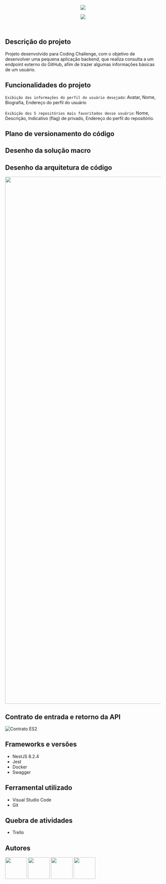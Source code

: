 <p align = "center">
 <img src = "https://user-images.githubusercontent.com/102744463/162233721-3cff2430-46bb-4360-9b03-c02cad13bf2b.png"/>
</p>
<p align = "center">
 <img src ="http://img.shields.io/static/v1?label=STATUS&message=EM%20DESENVOLVIMENTO&color=GREEN&style=for-the-badge"/>
</p> <br> 

## Descrição do projeto

Projeto desenvolvido para Coding Challenge, com o objetivo de desenvolver uma pequena aplicação backend, que realiza consulta a um endpoint externo do GitHub, afim de trazer algumas informações básicas de um usuário.

## Funcionalidades do projeto

`Exibição das informações do perfil do usuário desejado`: Avatar, Nome, Biografia, Endereço do perfil do usuário <br><br>
`Exibição dos 5 repositórios mais favoritados desse usuário`:  Nome, Descrição, Indicativo (flag) de privado, Endereço do perfil do repositório. 

## Plano de versionamento do código

## Desenho da solução macro

## Desenho da arquitetura de código

<img src ="https://user-images.githubusercontent.com/102744463/162490820-f841c617-fa4a-46f9-8229-e49660e1ab70.png" width=1700/>

## Contrato de entrada e retorno da API

![Contrato ES2](https://user-images.githubusercontent.com/102745212/162958103-5d51ac9e-7592-45a7-8686-3dd63dd61483.jpeg)

## Frameworks e versões

* NestJS 8.2.4
* Jest
* Docker
* Swagger

## Ferramental utilizado

* Visual Studio Code
* Git

## Quebra de atividades

* Trello

## Autores
<div align="left">
<img src="https://user-images.githubusercontent.com/102744463/162433818-69293d6c-0c24-4af9-a32f-1547cd14840e.png" width=70 border-radius=50/>
<img src="https://user-images.githubusercontent.com/102744463/162433734-78b7e53a-9bed-41ae-ad27-fb9638a09ba6.png" width=70/>
<img src="https://user-images.githubusercontent.com/102744463/162433918-b635af32-782b-4fac-865c-b2ec087fea28.png" width=70/>
<img src="https://user-images.githubusercontent.com/102744463/162433618-1251d862-437a-4271-b7a0-bcebc7634c15.png" width=70/>
</div> 
